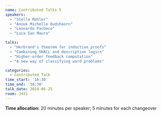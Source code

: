 ```yaml
---
name: Contributed Talks 5
speakers: 
  - "Stella Mahler"
  - "Anouk Michelle Oudshoorn"
  - "Leonardo Pacheco"
  - "Luca San Mauro"

talks: 
  - "Herbrand's theorem for inductive proofs"
  - "Combining SHACL and description logics"
  - "Higher-order feedback computation"
  - "A new way of classifying word problems"

categories:
  - Contributed Talk
time_start: '16:30'
time_end: '18:30'
talk_date: 2024-06-25
room: J431
---
```

**Time allocation:** 20 minutes per speaker; 5 minutes for each changeover
